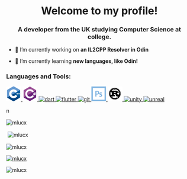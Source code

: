 <h1 align="center">Welcome to my profile!</h1>
<h3 align="center">A developer from the UK studying Computer Science at college.</h3>

- 🔭 I’m currently working on **an IL2CPP Resolver in Odin**

- 🌱 I’m currently learning **new languages, like Odin!**

<h3 align="left">Languages and Tools:</h3>
<p align="left"> <a href="https://www.w3schools.com/cpp/" target="_blank" rel="noreferrer"> <img src="https://raw.githubusercontent.com/devicons/devicon/master/icons/cplusplus/cplusplus-original.svg" alt="cplusplus" width="40" height="40"/> </a> <a href="https://www.w3schools.com/cs/" target="_blank" rel="noreferrer"> <img src="https://raw.githubusercontent.com/devicons/devicon/master/icons/csharp/csharp-original.svg" alt="csharp" width="40" height="40"/> </a> <a href="https://dart.dev" target="_blank" rel="noreferrer"> <img src="https://www.vectorlogo.zone/logos/dartlang/dartlang-icon.svg" alt="dart" width="40" height="40"/> </a> <a href="https://flutter.dev" target="_blank" rel="noreferrer"> <img src="https://www.vectorlogo.zone/logos/flutterio/flutterio-icon.svg" alt="flutter" width="40" height="40"/> </a> <a href="https://git-scm.com/" target="_blank" rel="noreferrer"> <img src="https://www.vectorlogo.zone/logos/git-scm/git-scm-icon.svg" alt="git" width="40" height="40"/> </a> <a href="https://www.photoshop.com/en" target="_blank" rel="noreferrer"> <img src="https://raw.githubusercontent.com/devicons/devicon/master/icons/photoshop/photoshop-line.svg" alt="photoshop" width="40" height="40"/> </a> <a href="https://www.rust-lang.org" target="_blank" rel="noreferrer"> <img src="https://raw.githubusercontent.com/devicons/devicon/master/icons/rust/rust-plain.svg" alt="rust" width="40" height="40"/> </a> <a href="https://unity.com/" target="_blank" rel="noreferrer"> <img src="https://www.vectorlogo.zone/logos/unity3d/unity3d-icon.svg" alt="unity" width="40" height="40"/> </a> <a href="https://unrealengine.com/" target="_blank" rel="noreferrer"> <img src="https://raw.githubusercontent.com/kenangundogan/fontisto/036b7eca71aab1bef8e6a0518f7329f13ed62f6b/icons/svg/brand/unreal-engine.svg" alt="unreal" width="40" height="40"/> </a> </p>
n
<p><img align="center" src="https://github-readme-stats.vercel.app/api/top-langs?username=mlucx&show_icons=true&locale=en&layout=compact&theme=dark" alt="mlucx" /></p>

<p>&nbsp;<img align="center" src="https://github-readme-stats.vercel.app/api?username=mlucx&show_icons=true&locale=en&theme=dark" alt="mlucx" /></p>

<p><img align="center" src="https://github-readme-streak-stats.herokuapp.com/?user=mlucx&theme=dark" alt="mlucx" /></p>

<p align="left"> <a href="https://github.com/ryo-ma/github-profile-trophy"><img src="https://github-profile-trophy.vercel.app/?username=mlucx&theme=dark" alt="mlucx" /></a> </p>

<p align="left"> <img src="https://komarev.com/ghpvc/?username=mlucx&label=Profile%20views&color=0e75b6&style=flat" alt="mlucx" /> </p>
